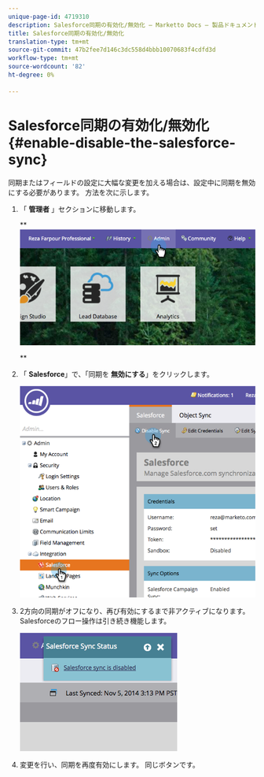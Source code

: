 ```yaml
---
unique-page-id: 4719310
description: Salesforce同期の有効化/無効化 — Marketto Docs — 製品ドキュメント
title: Salesforce同期の有効化/無効化
translation-type: tm+mt
source-git-commit: 47b2fee7d146c3dc558d4bbb10070683f4cdfd3d
workflow-type: tm+mt
source-wordcount: '82'
ht-degree: 0%

---
```



# Salesforce同期の有効化/無効化 {#enable-disable-the-salesforce-sync}

同期またはフィールドの設定に大幅な変更を加える場合は、設定中に同期を無効にする必要があります。 方法を次に示します。

1. 「 **管理者** 」セクションに移動します。

   ** ![](assets/image2014-12-10-13-3a24-3a35.png)

   **

1. 「 **Salesforce**」で、「同期を **無効にする**」をクリックします。

   ![](assets/image2014-12-10-13-3a24-3a47.png)

1. 2方向の同期がオフになり、再び有効にするまで非アクティブになります。 Salesforceのフロー操作は引き続き機能します。

   ![](assets/image2014-12-10-13-3a24-3a58.png)

1. 変更を行い、同期を再度有効にします。 同じボタンです。

